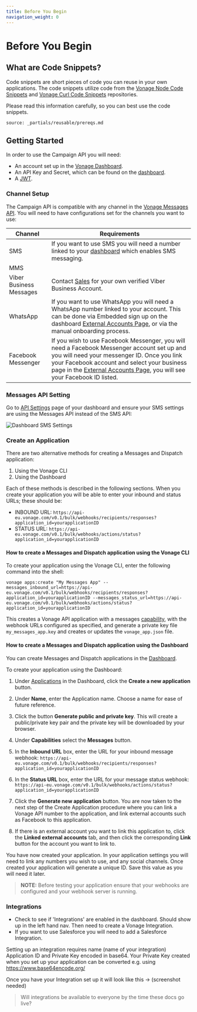 ```yaml
---
title: Before You Begin
navigation_weight: 0
---
```


# Before You Begin

## What are Code Snippets?

Code snippets are short pieces of code you can reuse in your own applications.
The code snippets utilize code from the [Vonage Node Code Snippets](https://github.com/Nexmo/nexmo-node-code-snippets) and [Vonage Curl Code Snippets](https://github.com/Nexmo/nexmo-curl-code-snippets) repositories.

Please read this information carefully, so you can best use the code snippets.

```partial
source: _partials/reusable/prereqs.md
```

## Getting Started

In order to use the Campaign API you will need:

* An account set up in the [Vonage Dashboard](https://ui.idp.vonage.com/ui/auth/registration?icid=tryitfree_adpdocs_nexmodashbdfreetrialsignup_inpagelink).
* An API Key and Secret, which can be found on the [dashboard](https://dashboard.nexmo.com/).
* A [JWT](https://developer.vonage.com/getting-started/concepts/authentication#json-web-tokens).

### Channel Setup

The Campaign API is compatible with any channel in the [Vonage Messages API](https://developer.vonage.com/messages/overview). You will need to have configurations set for the channels you want to use:

Channel | Requirements
-- | --
SMS | If you want to use SMS you will need a number linked to your [dashboard](https://dashboard.nexmo.com/) which enables SMS messaging.
MMS | 
Viber Business Messages | Contact [Sales](https://www.vonage.com/communications-apis/contact-api/) for your own verified Viber Business Account.
WhatsApp | If you want to use WhatsApp you will need a WhatsApp number linked to your account. This can be done via Embedded sign up on the dashboard [External Accounts Page](https://dashboard.nexmo.com/messages/social-channels), or via the manual onboarding process.
Facebook Messenger | If you wish to use Facebook Messenger, you will need a Facebook Messenger account set up and you will need your messenger ID. Once you link your Facebook account and select your business page in the [External Accounts Page](https://dashboard.nexmo.com/messages/social-channels), you will see your Facebook ID listed.

### Messages API Setting

Go to [API Settings](https://dashboard.nexmo.com/settings) page of your dashboard and ensure your SMS settings are using the Messages API instead of the SMS API:

![Dashboard SMS Settings](/images/dashboard-sms-settings.png)

### Create an Application

There are two alternative methods for creating a Messages and Dispatch application:

1. Using the Vonage CLI
2. Using the Dashboard

Each of these methods is described in the following sections. When you create your application you will be able to enter your inbound and status URLs; these should be:

* INBOUND URL: ``https://api-eu.vonage.com/v0.1/bulk/webhooks/recipients/responses?application_id=yourapplicationID``
* STATUS URL: ``https://api-eu.vonage.com/v0.1/bulk/webhooks/actions/status?application_id=yourapplicationID``

#### How to create a Messages and Dispatch application using the Vonage CLI

To create your application using the Vonage CLI, enter the following command into the shell:

``` shell
vonage apps:create "My Messages App" --messages_inbound_url=https://api-eu.vonage.com/v0.1/bulk/webhooks/recipients/responses?application_id=yourapplicationID --messages_status_url=https://api-eu.vonage.com/v0.1/bulk/webhooks/actions/status?application_id=yourapplicationID
```

This creates a Vonage API application with a messages [capability](/application/overview#capabilities), with the webhook URLs configured as specified, and generate a private key file `my_messages_app.key` and creates or updates the `vonage_app.json` file.

#### How to create a Messages and Dispatch application using the Dashboard

You can create Messages and Dispatch applications in the [Dashboard](https://dashboard.nexmo.com/applications).

To create your application using the Dashboard:

1. Under [Applications](https://dashboard.nexmo.com/applications) in the Dashboard, click the **Create a new application** button.

2. Under **Name**, enter the Application name. Choose a name for ease of future reference.

3. Click the button **Generate public and private key**. This will create a public/private key pair and the private key will be downloaded by your browser.

4. Under **Capabilities** select the **Messages** button.

5. In the **Inbound URL** box, enter the URL for your inbound message webhook: ``https://api-eu.vonage.com/v0.1/bulk/webhooks/recipients/responses?application_id=yourapplicationID``

6. In the **Status URL** box, enter the URL for your message status webhook: ``https://api-eu.vonage.com/v0.1/bulk/webhooks/actions/status?application_id=yourapplicationID``

7. Click the **Generate new application** button. You are now taken to the next step of the Create Application procedure where you can link a Vonage API number to the application, and link external accounts such as Facebook to this application.

8. If there is an external account you want to link this application to, click the **Linked external accounts** tab, and then click the corresponding **Link** button for the account you want to link to.

You have now created your application. In your application settings you will need to link any numbers you wish to use, and any social channels. Once created your application will generate a unique ID. Save this value as you will need it later.

> **NOTE:** Before testing your application ensure that your webhooks are configured and your webhook server is running.

### Integrations

* Check to see if 'Integrations' are enabled in the dashboard. Should show up in the left hand nav. Then need to create a Vonage Integration.
* If you want to use Salesforce you will need to add a Salesforce Integration.

Setting up an integration requires name (name of your integration) Application ID and Private Key encoded in base64. Your Private Key created when you set up your application can be converted e.g. using https://www.base64encode.org/

Once you have your Integration set up it will look like this → (screenshot needed)

> Will integrations be available to everyone by the time these docs go live?
